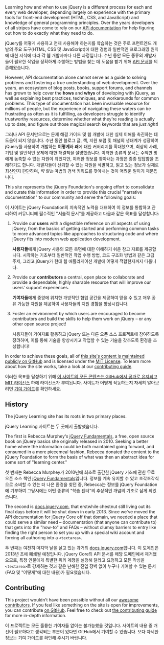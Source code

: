 <script>{
	"title": "About This Site",
	"customFields": [
		{
			"key": "is_chapter",
			"value": 0
		}
	]
}</script>

Learning how and when to use jQuery is a different process for each and every web developer, depending largely on experience with the primary tools for front-end development (HTML, CSS, and JavaScript) and knowledge of general programming principles. Over the years developers of all stripes have come to rely on our [API documentation](http://api.jquery.com) for help figuring out how to do exactly what they need to do.

jQuery를 어떻게 사용하고 언제 사용해야 하는지를 학습하는 것은 주로 프런트엔드 개발의 주요 도구(HTML, CSS 및 JavaScript)에 대한 경험과 일반적인 프로그래밍 원칙에 대한 지식에 따라 각 웹 개발자마다 다른 과정입니다. 수년 동안 모든 종류의 개발자들이 필요한 작업을 정확하게 수행하는 방법을 찾는 데 도움을 받기 위해 [API 문서](http://api.jquery.com)를 의존해왔습니다.

However, API documentation alone cannot serve as a guide to solving problems and fostering a true understanding of web development. Over the years, an ecosystem of blog posts, books, support forums, and channels has grown to help cover the **hows** and **whys** of developing with jQuery, as well as explaining best practices, techniques, and workarounds for common problems. This type of documentation has been invaluable resource for millions of people, but the experience of navigating these waters can be frustrating as often as it is fulfilling, as developers struggle to identify trustworthy resources, determine whether what they're reading is actually up to date, and figure out those magical search keywords that are _just right_!

그러나 API 문서만으로는 문제 해결 가이드 및 웹 개발에 대한 실제 이해를 촉진하는 데 도움이 되지 않습니다. 수년 동안 블로그 글, 책, 지원 포럼 및 채널의 생태계가 성장하여 jQuery를 사용하여 개발하는 **어떻게**와 **왜**에 대한 커버리지를 확대했으며, 최상의 사례, 기법 및 일반적인 문제에 대한 해결책을 설명했습니다. 이러한 종류의 문서는 수백만 명에게 농축할 수 없는 자원이 되었지만, 이러한 정보를 찾아내는 과정은 종종 답답함을 초래하기도 합니다. 개발자들이 신뢰할 수 있는 자원을 식별하고, 읽고 있는 정보가 실제로 최신인지 판단하며, _딱 맞는_ 마법의 검색 키워드를 찾아내는 것이 어려운 일이기 때문입니다.

This site represents the jQuery Foundation's ongoing effort to consolidate and curate this information in order to provide this crucial "narrative documentation" to our community and serve the following goals:

이 사이트는 jQuery Foundation의 지속적인 노력을 대표하여 이 정보를 통합하고 관리하여 커뮤니티에 필수적인 "서술적 문서"를 제공하고 다음과 같은 목표를 달성합니다:

1. Provide our **users** with a digestible reference on all aspects of using jQuery, from the basics of getting started and performing common tasks to more advanced topics like approaches to structuring code and where jQuery fits into modern web application development.

    **사용자들**에게 jQuery 사용의 모든 측면에 대한 이해하기 쉬운 참고 자료를 제공합니다. 시작하는 기초부터 일반적인 작업 수행 방법, 코드 구조화 방법과 같은 고급 주제, 그리고 jQuery가 현대 웹 애플리케이션 개발에 어떻게 적합한지까지 다룹니다.
   
2. Provide our **contributors** a central, open place to collaborate and provide a dependable, highly sharable resource that will improve our users' support experiences.

   **기여자들**에게 중앙에 위치한 개방적인 협업 공간을 제공하여 믿을 수 있고 매우 공유 가능한 자원을 제공하여 사용자들의 지원 경험을 향상시킵니다.
3. Foster an environment by which users are encouraged to become contributors and build the skills to help them work on jQuery – or any other open source project!

   사용자들이 기여자로 활동하고 jQuery 또는 다른 오픈 소스 프로젝트에 참여하도록 장려하며, 이를 통해 기술을 향상시키고 작업할 수 있는 기술을 갖추도록 환경을 조성합니다!

In order to achieve these goals, all of [this site's content is maintained publicly on GitHub](https://github.com/jquery/learn.jquery.com) and is licensed under the [MIT License](https://github.com/jquery/learn.jquery.com/blob/master/LICENSE.txt). To learn more about how the site works, take a look at our [contributing guide](/contributing/).

이러한 목표를 달성하기 위해 [이 사이트의 모든 콘텐츠는 GitHub에서 공개로 유지되고](https://github.com/jquery/learn.jquery.com) [MIT 라이선스](https://github.com/jquery/learn.jquery.com/blob/master/LICENSE.txt) 하에 라이선스가 부여됩니다. 사이트가 어떻게 작동하는지 자세히 알아보려면 [기여 가이드](/contributing/)를 확인하세요.

## History

The jQuery Learning site has its roots in two primary places.

jQuery Learning 사이트는 두 곳에서 출발했습니다.

The first is Rebecca Murphey's [jQuery Fundamentals](http://jqfundamentals.com/legacy), a free, open source book on jQuery basics she originally released in 2010. Seeking a better home where the information could be both maintained going forward, and consumed in a more piecemeal fashion, Rebecca donated the content to the jQuery Foundation to form the basis of what was then an abstract idea for some sort of "learning center."

첫 번째는 Rebecca Murphey가 2010년에 최초로 출간한 jQuery 기초에 관한 무료 오픈 소스 책인 [jQuery Fundamentals](http://jqfundamentals.com/legacy)입니다. 정보를 계속 유지할 수 있고 조각조각식으로 소비할 수 있는 더 나은 환경을 찾던 중, Rebecca는 정보를 jQuery Foundation에 기부하여 그당시에는 어떤 종류의 "학습 센터"의 추상적인 개념의 기초로 삼게 되었습니다.

The second is [docs.jquery.com](http://docs.jquery.com), that erstwhile chestnut still living out its final days before it will be shut down in early 2013. Since we've moved the API documentation for jQuery Core off that domain, we needed a place that could serve a similar need – documentation (that anyone can contribute to) that gets into the "how-to" and FAQs – without clumsy barriers to entry like finding the right person to set you up with a special wiki account and forcing all authoring into a `<textarea>`.

두 번째는 여전히 마지막 날을 살고 있는 과거의 [docs.jquery.com](http://docs.jquery.com)입니다. 이 도메인은 2013년 초에 폐쇄될 예정입니다. jQuery Core의 API 문서를 해당 도메인에서 제거했으므로, 특정 인물에게 특별한 위키 계정을 설정해 달라고 요청하고 모든 작성을 `<textarea>`로 강제하는 것과 같은 난해한 진입 장벽 없이 누구나 기여할 수 있는 문서(FAQ 및 "어떻게"에 대한 내용)가 필요했습니다.

## Contributing

This project wouldn't have been possible without all our [awesome contributors](https://github.com/jquery/learn.jquery.com/graphs/contributors?type=a). If you feel like something on the site is open for improvements, you can contribute [on GitHub](https://github.com/jquery/learn.jquery.com). Feel free to check out [the contributing guide](contributing/) for more in-depth information.

이 프로젝트는 모든 훌륭한 기여자들 없이는 불가능했을 것입니다. 사이트의 내용 중 개선이 필요하다고 생각되는 부분이 있다면 GitHub에서 기여할 수 있습니다. 보다 자세한 정보는 기여 가이드를 확인해 주시기 바랍니다.
